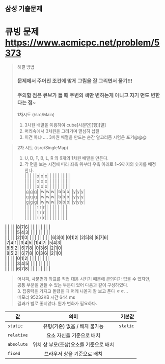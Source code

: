 ## 삼성 기출문제

# 큐빙 문제 https://www.acmicpc.net/problem/5373

> 해결 방법
> ### 문제에서 주어진 조건에 맞게 그림을 잘 그리면서 풀기!!!
> ### 주의할 점은 큐브가 돌 때 주변의 색만 변하는게 아니고 자기 면도 변한다는 점~
> 
> 1차시도 (/src/Main)
> 1. 3차원 배열을 이용하여 cube[사분면][행][열]
> 2. 머리속에서 3차원을 그려가며 열심히 삽질
> 3. 이건 아냐 .... 3차원 배열을 만드는 순간 알고리즘 시험은 포기@@@

> 2차 시도 (/src/SingleMap)
> 1. U, D, F, B, L, R 의 6개의 1차원 배열을 만든다.
> 2. 각 면을 보는 시점에 따라 좌측 위부터 우측 아래로 1~9까지의 숫자를 배정한다.  
> | | | | |o|o|o| | | | | | | | |  
> | | | | |o|o|o| | | | | | | | |  
> | | | | |o|o|o| | | | | | | | |  
> |g|g|g| |w|w|w| |b|b|b| |y|y|y|  
> |g|g|g| |w|w|w| |b|b|b| |y|y|y|  
> |g|g|g| |w|w|w| |b|b|b| |y|y|y|  
> | | | | |r|r|r| | | | | | | | |  
> | | | | |r|r|r| | | | | | | | |  
> | | | | |r|r|r| | | | | | | | |  


| | | | |8|7|6| | | | | | | | |  
| | | | |5|4|3| | | | | | | | |  
| | | | |2|1|0| | | | | | | | | 
|6|3|0| |0|1|2| |2|5|8| |8|7|6|  
|7|4|1| |3|4|5| |1|4|7| |5|4|3|  
|8|5|2| |6|7|8| |0|3|6| |2|1|0|  
|8|5|2| |6|7|8| |0|3|6| |2|1|0|  
| | | | |0|1|2| | | | | | | | |  
| | | | |3|4|5| | | | | | | | |  
| | | | |6|7|8| | | | | | | | |  
> 어차피, 사분면과 좌표를 직접 대응 시키기 때문에 큰의미가 없을 수 있지만,  
> 공통 부분을 만들 수 있는 부분이 있어 다음과 같이 구성하였다.  
> 3. 집중력을 가지고 돌렸을 때 어케 나올지 잘 보고 푼다 ㅎㅎ...  
> 메모리 95232KB 시간 644 ms  
> 결과가 별로 좋지않다. 뭔가 변화가 필요하다.  

| 값 | 의미 | 기본값 |
|---|:---:|---:|
| `static` | 유형(기준) 없음 / 배치 불가능 | `static` |
| `relative` | 요소 자신을 기준으로 배치 |  |
| `absolute` | 위치 상 부모(조상)요소를 기준으로 배치 |  |
| `fixed` | 브라우저 창을 기준으로 배치 |  |
